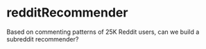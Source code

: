 # redditRecommender
Based on commenting patterns of 25K Reddit users, can we build a subreddit recommender?
